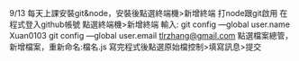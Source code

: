 9/13
每天上課安裝git&node，安裝後點選終端機>新增終端 打node跟git啟用
在程式登入github帳號
點選終端機>新增終端 輸入:
git config —global user.name Xuan0103
git config —global user.email tlrzhang@gmail.com
點選檔案總管，新增檔案，重新命名:檔名.js
寫完程式後點選原始檔控制>填寫訊息>提交
